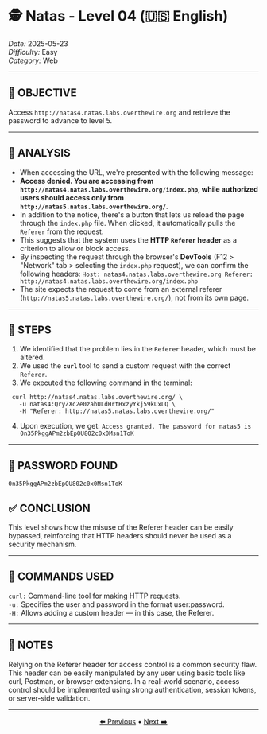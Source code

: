# 🕵️ Natas - Level 04 (🇺🇸 English)  
*Date:* 2025-05-23  
*Difficulty:* Easy  
*Category:* Web

---

## 🎯 OBJECTIVE

Access `http://natas4.natas.labs.overthewire.org` and retrieve the password to advance to level 5.

---

## 🔎 ANALYSIS

- When accessing the URL, we're presented with the following message:  
- **Access denied. You are accessing from `http://natas4.natas.labs.overthewire.org/index.php`, while authorized users should access only from `http://natas5.natas.labs.overthewire.org/`.**
- In addition to the notice, there's a button that lets us reload the page through the `index.php` file. When clicked, it automatically pulls the `Referer` from the request.
- This suggests that the system uses the **HTTP `Referer` header** as a criterion to allow or block access.
- By inspecting the request through the browser's **DevTools** (F12 > "Network" tab > selecting the `index.php` request), we can confirm the following headers:
`Host: natas4.natas.labs.overthewire.org
Referer: http://natas4.natas.labs.overthewire.org/index.php`
- The site expects the request to come from an external referer (`http://natas5.natas.labs.overthewire.org/`), not from its own page.

---

## 🧱 STEPS

1. We identified that the problem lies in the `Referer` header, which must be altered.
2. We used the **`curl`** tool to send a custom request with the correct `Referer`.
3. We executed the following command in the terminal:
```
 curl http://natas4.natas.labs.overthewire.org/ \
   -u natas4:QryZXc2e0zahULdHrtHxzyYkj59kUxLQ \
   -H "Referer: http://natas5.natas.labs.overthewire.org/"
```
4. Upon execution, we get: `Access granted. The password for natas5 is 0n35PkggAPm2zbEpOU802c0x0Msn1ToK`

---

## 🔑 PASSWORD FOUND

```
0n35PkggAPm2zbEpOU802c0x0Msn1ToK
```

## ✅ CONCLUSION

This level shows how the misuse of the Referer header can be easily bypassed, reinforcing that HTTP headers should never be used as a security mechanism.


---

## 🧪 COMMANDS USED

`curl:` Command-line tool for making HTTP requests.  
`-u:` Specifies the user and password in the format user:password.  
`-H:` Allows adding a custom header — in this case, the Referer.  

---

## 🧠 NOTES

Relying on the Referer header for access control is a common security flaw. This header can be easily manipulated by any user using basic tools like curl, Postman, or browser extensions.
In a real-world scenario, access control should be implemented using strong authentication, session tokens, or server-side validation.

---


<p align="center">
  <a href="../Natas03/Readme-US.md">⬅️ Previous</a> • 
  <a href="../Natas05/Readme-US.md">Next ➡️</a>
</p>
